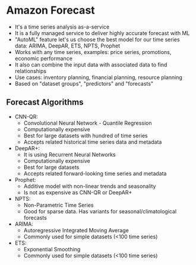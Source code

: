 # Amazon Forecast

- It's a time series analysis as-a-service
- It is a fully managed service to deliver highly accurate forecast with ML
- "AutoML" feature let's us choose the best model for our time series data: ARIMA, DeepAR, ETS, NPTS, Prophet
- Works with any time series, examples: price series, promotions, economic performance
- It also can combine the input data with associated data to find relationships
- Use cases: inventory planning, financial planning, resource planning
- Based on "dataset groups", "predictors" and "forecasts"

## Forecast Algorithms

- CNN-QR:
    - Convolutional Neural Network - Quantile Regression
    - Computationally expensive
    - Best for large datasets with hundred of time series
    - Accepts related historical time series data and metadata
- DeepAR+:
    - It is using Recurrent Neural Networks
    - Computationally expensive
    - Best for large datasets
    - Accepts related forward-looking time series and metadata
- Prophet:
    - Additive model with non-linear trends and seasonality
    - Is not as expensive as CNN-QR or DeepAR+
- NPTS:
    - Non-Parametric Time Series
    - Good for sparse data. Has variants for seasonal/climatological forecasts
- ARIMA:
    - Autoregressive Integrated Moving Average
    - Commonly used for simple datasets (<100 time series)
- ETS:
    - Exponential Smoothing
    - Commonly used for simple datasets (<100 time series)